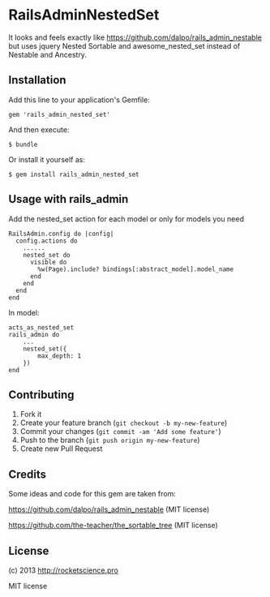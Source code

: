 # RailsAdminNestedSet

It looks and feels exactly like https://github.com/dalpo/rails_admin_nestable but uses jquery Nested Sortable and awesome_nested_set instead of Nestable and Ancestry.

## Installation

Add this line to your application's Gemfile:

    gem 'rails_admin_nested_set'

And then execute:

    $ bundle

Or install it yourself as:

    $ gem install rails_admin_nested_set

## Usage with rails_admin

Add the nested_set action for each model or only for models you need

    RailsAdmin.config do |config|
      config.actions do
        ......
        nested_set do
          visible do
            %w(Page).include? bindings[:abstract_model].model_name
          end
        end
      end
    end

In model:

    acts_as_nested_set
    rails_admin do
        ...
        nested_set({
            max_depth: 1
        })
    end

## Contributing

1. Fork it
2. Create your feature branch (`git checkout -b my-new-feature`)
3. Commit your changes (`git commit -am 'Add some feature'`)
4. Push to the branch (`git push origin my-new-feature`)
5. Create new Pull Request

## Credits

Some ideas and code for this gem are taken from:

https://github.com/dalpo/rails_admin_nestable (MIT license)

https://github.com/the-teacher/the_sortable_tree (MIT license)

## License

(c) 2013 http://rocketscience.pro

MIT license